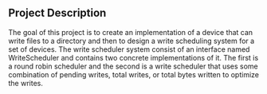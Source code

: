 ## Project Description

The goal of this project is to create an implementation of a device that can write files to a directory and then to design a write scheduling system for a set of devices. The write scheduler system consist of an interface named WriteScheduler and contains two concrete implementations of it. The first is a round robin scheduler and the second is a write scheduler that uses some combination of pending writes, total writes, or total bytes written to optimize the writes.
